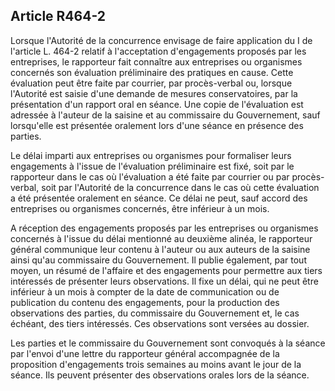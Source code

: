Article R464-2
----
Lorsque l'Autorité de la concurrence envisage de faire application du I de
l'article L. 464-2 relatif à l'acceptation d'engagements proposés par les
entreprises, le rapporteur fait connaître aux entreprises ou organismes
concernés son évaluation préliminaire des pratiques en cause. Cette évaluation
peut être faite par courrier, par procès-verbal ou, lorsque l'Autorité est
saisie d'une demande de mesures conservatoires, par la présentation d'un rapport
oral en séance. Une copie de l'évaluation est adressée à l'auteur de la saisine
et au commissaire du Gouvernement, sauf lorsqu'elle est présentée oralement lors
d'une séance en présence des parties.

Le délai imparti aux entreprises ou organismes pour formaliser leurs engagements
à l'issue de l'évaluation préliminaire est fixé, soit par le rapporteur dans le
cas où l'évaluation a été faite par courrier ou par procès-verbal, soit par
l'Autorité de la concurrence dans le cas où cette évaluation a été présentée
oralement en séance. Ce délai ne peut, sauf accord des entreprises ou organismes
concernés, être inférieur à un mois.

A réception des engagements proposés par les entreprises ou organismes concernés
à l'issue du délai mentionné au deuxième alinéa, le rapporteur général
communique leur contenu à l'auteur ou aux auteurs de la saisine ainsi qu'au
commissaire du Gouvernement. Il publie également, par tout moyen, un résumé de
l'affaire et des engagements pour permettre aux tiers intéressés de présenter
leurs observations. Il fixe un délai, qui ne peut être inférieur à un mois à
compter de la date de communication ou de publication du contenu des
engagements, pour la production des observations des parties, du commissaire du
Gouvernement et, le cas échéant, des tiers intéressés. Ces observations sont
versées au dossier.

Les parties et le commissaire du Gouvernement sont convoqués à la séance par
l'envoi d'une lettre du rapporteur général accompagnée de la proposition
d'engagements trois semaines au moins avant le jour de la séance. Ils peuvent
présenter des observations orales lors de la séance.

